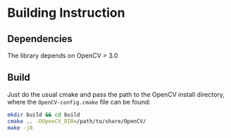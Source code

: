 # Building Instruction

## Dependencies

The library depends on OpenCV > 3.0

## Build

Just do the usual cmake and pass the path to the OpenCV install directory, where the `OpenCV-config.cmake` file can be found:

```bash
mkdir build && cd build
cmake .. -DOpenCV_DIR=/path/to/share/OpenCV/
make -j8
```